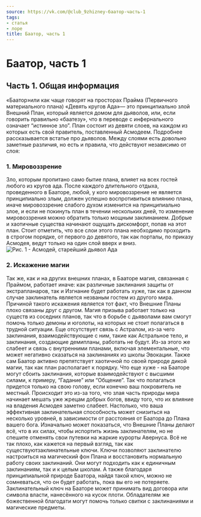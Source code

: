 ```yaml
---
source: https://vk.com/@club_9zhizney-баатор-часть-1
tags:
- статья
- лоре
title: Баатор, часть 1
---
```

# Баатор, часть 1

## Часть 1. Общая информация
«Баатор»или как чаще говорят на просторах Прайма (Первичного материального плана) «Девять кругов Ада»— это принципиально злой Внешний План, который является домом для дьяволов, или, если говорить правильно «баатезу», что в переводе с инфернального означает “истинное зло”. План состоит из девяти слоев, на каждом из которых есть свой правитель, поставленный Асмодеем. Подробнее рассказывается встатье про дьяволов.
Между слоями есть довольно заметные различия, но есть и правила, что действуют независимо от слоя:
### 1. Мировоззрение
Зло, которым пропитано само бытие плана, влияет на всех гостей любого из кругов ада. После каждого длительного отдыха, проведенного в Бааторе, любой, у кого мировоззрение не является принципиально злым, должен успешно воспротивиться влиянию плана, иначе мировоззрение слабого духом изменится на принципиально злое, и если не покинуть план в течении нескольких дней, то изменение мировоззрения можно обратить только мощным заклинанием.
Добрые и хаотичные существа начинают ощущать дискомфорт, попав на этот план. Стоит отметить, что все слои этого плана необходимо проходить в строгом порядке, от первого до девятого, так как порталы, по приказу Асмодея, ведут только на один слой вверх и вниз.
![Рис. 1 - Асмодей, старейший дьявол Ада](https://sun9-5.userapi.com/impg/sNnPa3-AW_JpbeC5FToNBKmZwNjMVT5bF21LyA/A9Io4DacQvA.jpg?size=400x532&quality=95&sign=7a13e7a126bd1cc20ab85178087c861c&type=album)
### 2. Искажение магии
Так же, как и на других внешних планах, в Бааторе магия, связанная с Праймом, работает иначе: как различные заклинания защиты от экстрапланаров, так и Изгнание будет работать хуже, так как в данном случае заклинатель является незваным гостем из другого мира. Причиной такого искажения является тот факт, что Внешние Планы плохо связаны друг с другом. Магия призыва работает только на существ из соседних планов, так что в борьбе с дьяволами вам смогут помочь только демоны и юголоты, на которых не стоит полагаться в трудной ситуации.
Еще отсутствует связь с Астралом, из-за чего заклинания, взаимодействующие с ним, такие как Астральное тело, и заклинания, создающие демипланы, работать не будут. Из-за этого же слабеет и связь с внутренними планами, включая элементальные, что может негативно сказаться на заклинаниях из школы Эвокации. Также сам Баатор активно препятствует хаотичной по своей природе дикой магии, так как план располагает к порядку.
Что еще хуже - на Бааторе могут сбоить заклинания, которые взаимодействуют с высшими силами, к примеру, “Гадание” или “Общение”. Так что полагаться придется только на свою голову, если конечно ваш покровитель не местный. Происходит это из-за того, что злая часть природы мира начинает мешать уже жрецам добрых богов, ввиду того, что их влияние на владения Асмодея заметно слабеет. Настолько, что ваша эффективная заклинательная способность может снизиться на несколько уровней, в зависимости от расстояния от Баатора до Плана вашего бога.
Изначально может показаться, что Внешние Планы делают всё, что в их силах, чтобы испортить жизнь заклинателям, но не спешите отменять свои путевки на жаркие курорты Авернуса. Всё не так плохо, как кажется на первый взгляд, так как существуютзаклинательные ключи. Ключи позволяют заклинателю настроиться на магический фон Плана и восстановить нормальную работу своих заклинаний. Они могут подходить как к единичным заклинаниям, так и к целым школам. А также благодаря принципиальной природе Баатора, найдя такой ключ, можно не сомневаться, что он будет работать, пока вы его не потеряете.
Заклинательный ключ на Бааторе может принимать вид договора или символа власти, нанесённого на кусок плоти. Обладателям же божественной благодати могут помочь только свитки с заклинаниями и магические предметы.
